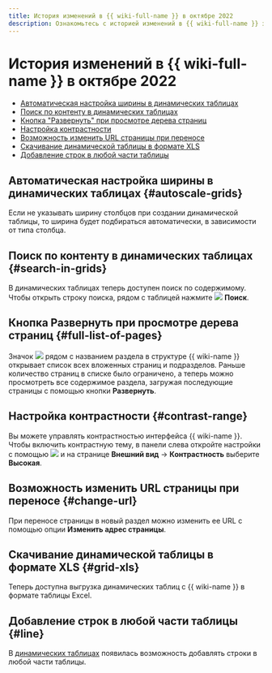 ```yaml
---
title: История изменений в {{ wiki-full-name }} в октябре 2022
description: Ознакомьтесь с историей изменений в {{ wiki-full-name }} за октябрь 2022.
---
```


# История изменений в {{ wiki-full-name }} в октябре 2022

* [Автоматическая настройка ширины в динамических таблицах](#autoscale-grids)
* [Поиск по контенту в динамических таблицах](#search-in-grids)
* [Кнопка "Развернуть" при просмотре дерева страниц](#full-list-of-pages)
* [Настройка контрастности](#contrast-range)
* [Возможность изменить URL страницы при переносе](#change-url)
* [Скачивание динамической таблицы в формате XLS](#grid-xls)
* [Добавление строк в любой части таблицы](#line)

## Автоматическая настройка ширины в динамических таблицах {#autoscale-grids}

Если не указывать ширину столбцов при создании динамической таблицы, то ширина будет подбираться автоматически, в зависимости от типа столбца.

## Поиск по контенту в динамических таблицах {#search-in-grids}

В динамических таблицах теперь доступен поиск по содержимому. Чтобы открыть строку поиска, рядом с таблицей нажмите ![](../../_assets/wiki/svg/search.svg) **Поиск**.

## Кнопка **Развернуть** при просмотре дерева страниц {#full-list-of-pages}

Значок ![](../../_assets/wiki/svg/navigation-tree-item.svg) рядом с названием раздела в структуре {{ wiki-name }} открывает список всех вложенных страниц и подразделов. Раньше количество страниц в списке было ограничено, а теперь можно просмотреть все содержимое раздела, загружая последующие страницы с помощью кнопки **Развернуть**.

## Настройка контрастности {#contrast-range}

Вы можете управлять контрастностью интерфейса {{ wiki-name }}. Чтобы включить контрастную тему, в панели слева откройте настройки с помощью ![](../../_assets/wiki/svg/settings.svg) и на странице **Внешний вид** → **Контрастность** выберите **Высокая**.

## Возможность изменить URL страницы при переносе {#change-url}

При переносе страницы в новый раздел можно изменить ее URL с помощью опции **Изменить адрес страницы**.

## Скачивание динамической таблицы в формате XLS {#grid-xls}

Теперь доступна выгрузка динамических таблиц с {{ wiki-name }} в формате таблицы Excel.

## Добавление строк в любой части таблицы {#line}

В [динамических таблицах](../create-grid.md) появилась возможность добавлять строки в любой части таблицы.